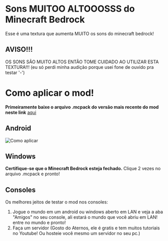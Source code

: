 # Sons MUITOO ALTOOOSSS do Minecraft Bedrock
Esse é uma textura que aumenta MUITO os sons do minecraft bedrock!
## AVISO!!!
OS SONS SÃO MUITO ALTOS ENTÃO TOME CUIDADO AO UTILIZAR ESTA TEXTURA!!! (eu só perdi minha audição porque usei fone de ouvido pra testar '-')

# Como aplicar o mod!

**Primeiramente baixe o arquivo .mcpack do versão mais recente do mod neste link** [aqui](https://github.com/HackerSinhos/sons-muito-altos-do-minecraft-bedrock/releases/)

## Android
![Como aplicar](https://f.feridinha.com/v0lhk.gif)

## Windows
**Certifique-se que o Minecraft Bedrock esteja fechado.**
Clique 2 vezes no arquivo .mcpack e pronto!

## Consoles
Os melhores jeitos de testar o mod nos consoles:
1. Jogue o mundo em um android ou windows aberto em LAN e veja a aba "Amigos" no seu console, ali estará o mundo que você abriu em LAN! entre no mundo e pronto!
2. Faça um servidor (Gosto do Aternos, ele é gratis e tem muitos tutoriais no Youtube! Ou hosteie você mesmo um servidor no seu pc.)  
